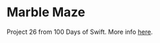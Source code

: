 # Marble Maze

Project 26 from 100 Days of Swift.
More info [here](https://www.hackingwithswift.com/100/85).
